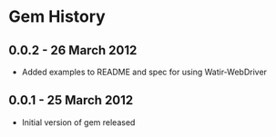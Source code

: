 # Gem History

## 0.0.2 - 26 March 2012

* Added examples to README and spec for using Watir-WebDriver

## 0.0.1 - 25 March 2012

* Initial version of gem released